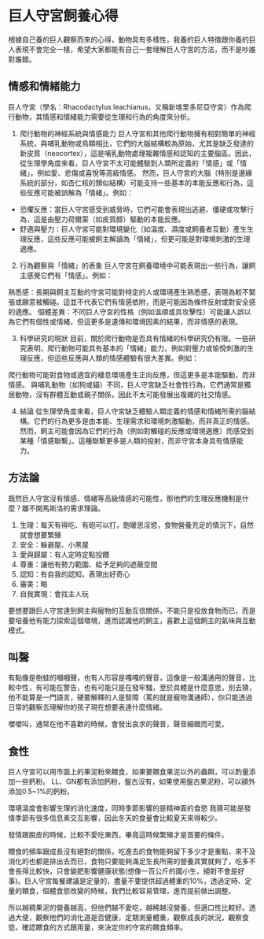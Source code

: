 # 巨人守宮飼養心得

根據自己養的巨人觀察而來的心得，動物具有多樣性，我養的巨人特徵跟你養的巨人表現不會完全一樣，希望大家都能有自己一套理解巨人守宮的方法，而不是吵誰對誰錯。


## 情感和情緒能力

巨人守宮（學名：Rhacodactylus leachianus，又稱新喀里多尼亞守宮）作為爬行動物，其情感和情緒能力需要從生理和行為的角度來分析。

1. 爬行動物的神經系統與情感能力
巨人守宮和其他爬行動物擁有相對簡單的神經系統，與哺乳動物或鳥類相比，它們的大腦結構較為原始，尤其是缺乏發達的新皮質（neocortex），這是哺乳動物處理複雜情感和認知的主要腦區。因此，從生理學角度來看，巨人守宮不太可能體驗到人類所定義的「情感」或「情緒」，例如愛、悲傷或喜悅等高級情感。
然而，巨人守宮的大腦（特別是邊緣系統的部分，如杏仁核的類似結構）可能支持一些基本的本能反應和行為，這些反應可能被誤解為「情緒」。例如：
- 恐懼反應：當巨人守宮感受到威脅時，它們可能會表現出逃避、僵硬或攻擊行為，這是由壓力荷爾蒙（如皮質醇）驅動的本能反應。
- 舒適與壓力：巨人守宮可能對環境變化（如溫度、濕度或飼養者互動）產生生理反應，這些反應可能被飼主解讀為「情緒」，但更可能是對環境刺激的生理適應。

2. 行為觀察與「情緒」的表象
巨人守宮在飼養環境中可能表現出一些行為，讓飼主感覺它們有「情感」。例如：

熟悉感：長期與飼主互動的守宮可能對特定的人或環境產生熟悉感，表現為較不緊張或願意被觸碰。這並不代表它們有情感依附，而是可能因為條件反射或對安全感的適應。
個體差異：不同巨人守宮的性格（例如溫順或具攻擊性）可能讓人誤以為它們有個性或情緒，但這更多是遺傳和環境因素的結果，而非情感的表現。

3. 科學研究的現狀
目前，關於爬行動物是否具有情緒的科學研究仍有限。一些研究表明，爬行動物可能具有基本的「情緒」能力，例如對壓力或愉悅刺激的生理反應，但這些反應與人類的情感體驗有很大差異。例如：

爬行動物可能對食物或適宜的棲息環境產生正向反應，但這更多是本能驅動，而非情感。
與哺乳動物（如狗或貓）不同，巨人守宮缺乏社會性行為，它們通常是獨居動物，沒有群體互動或親子關係，因此不太可能發展出複雜的社交情感。

4. 結論
從生理學角度來看，巨人守宮缺乏體驗人類定義的情感和情緒所需的腦結構。它們的行為更多是由本能、生理需求和環境刺激驅動，而非真正的情感。然而，飼主可能會因為它們的行為（例如對觸碰的反應或環境適應）而感受到某種「情感聯繫」。這種聯繫更多是人類的投射，而非守宮本身具有情感能力。


## 方法論

既然巨人守宮沒有情感、情緒等高級情感的可能性，那他們的生理反應機制是什麼？離不開馬斯洛的需求理論。

1. 生理：每天有得吃、有砲可以打，飽暖思淫慾，食物營養充足的情況下，自然就會想要繁殖
2. 安全：躲避屋、小黑屋
3. 愛與歸屬：有人定時定點投餵
4. 尊重：讓他有勢力範圍、給予足夠的遮蔽空間
5. 認知：有自我的認知，表現出好奇心
6. 審美：略
7. 自我實現：會找主人玩

要想要跟巨人守宮達到飼主與寵物的互動互信關係，不能只是投放食物而已，而是要培養他有能力探索這個環境，進而認識他的飼主，喜歡上這個飼主的氣味與互動模式。


## 叫聲

有點像是樹蛙的嘓嘓聲，也有人形容是嘎嘎的聲音，這像是一般溝通用的聲音，比較中性，有可能在警告，也有可能只是在發牢騷，至於具體是什麼意思，別去猜，他不能算是一門語言，硬要解釋的人是智障（罵的就是寵物溝通師），你只能透過日常的觀察去理解你的孩子現在想要表達什麼情緒。

嚶嚶叫，通常在他不喜歡的時候，會發出哀求的聲音，聲音細緻而可愛。


## 食性

巨人守宮可以用市面上的果泥粉來餵食，如果要餵食果泥以外的蟲餌，可以酌量添加一些鈣粉。
LL、GN都有添加鈣粉，盤古沒有，如果使用盤古果泥粉，可以額外添加0.5~1%的鈣粉。

環境溫度會影響生理的消化速度，同時季節影響的是精神面的食慾 我猜可能是發情季節有很多信息素交互影響，因此冬天的食量會比較夏天來得較少。

發情跟脫皮的時候，比較不愛吃東西，畢竟這時候繁殖才是首要的條件。

餵食的頻率跟成長沒有絕對的關係，吃進去的食物能夠留下多少才是重點，來不及消化的也都是排出去而已，食物只要能夠滿足生長所需的營養其實就夠了，吃多不會長得比較快，只會變肥影響健康狀態(想像一百公斤的國小生，絕對不會是好事)。巨人守宮每餐建議是定量的，盡量不要提供超過體重的10%，透過定時、定量的餵食，個體食慾改變的時候，我們比較容易管理，進而提前做出調整。

所以越稠果泥的營養越高，但他們越不愛吃，越稀越沒營養，但適口性比較好。透過大便，觀察他們的消化道是否健康，定期測量體重，觀察成長的狀況，觀察食慾，確認餵食的方式跟用量，來決定你的守宮的餵食頻率。



